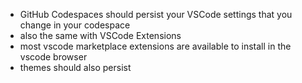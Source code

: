 
- GitHub Codespaces should persist your VSCode settings that you change in your codespace
- also the same with VSCode Extensions
- most vscode marketplace extensions are available to install in the vscode browser
- themes should also persist